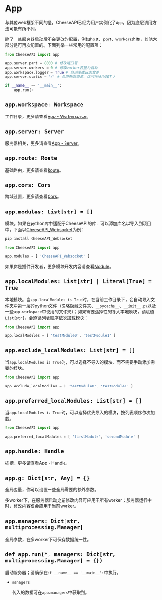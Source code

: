 # **App**

与其他web框架不同的是，CheeseAPI已经为用户实例化了`App`，因为底层调用方法可能有所不同。

除了一些服务器启动后不会更改的配置，例如host、port、workers之类，其他大部分是可再次配置的。下面列举一些常用的配置项：

```python
from CheeseAPI import app

app.server.port = 8000 # 修改端口号
app.server.workers = 0 # 修改worker数量为自动
app.workspace.logger = True # 自动生成日志文件
app.server.static = '/' # 启用静态资源，访问地址为GET /

if __name__ == '__main__':
    app.run()
```

## **`app.workspace: Workspace`**

工作目录，更多请查看[App - Workerspace](./App/Workspace.md)。

## **`app.server: Server`**

服务器相关，更多请查看[App - Server](./App/Server.md)。

## **`app.route: Route`**

基础路由，更多请查看[Route](./Route.md)。

## **`app.cors: Cors`**

跨域设置，更多请查看[Cors](./App/Cors.md)。

## **`app.modules: List[str] = []`**

模块。如果在python库中适配于CheeseAPI的库，可以添加库名以导入到项目中，下面以[CheeseAPI_Websocket](https://github.com/CheeseUnknown/CheeseAPI_Websocket)为例：

```bash
pip install CheeseAPI_Websocket
```

```python
from CheeseAPI import app

app.modules = [ 'CheeseAPI_Websocket' ]
```

如果你是插件开发者，更多模块开发内容请查看[Module](./Module.md)。

## **`app.localModules: List[str] | Literal[True] = True`**

本地模块。当`app.localModules is True`时，在当前工作目录下，会自动导入文件夹中第一层的python文件（忽略隐藏文件夹、`__pycache__`、`__init__.py`以及一些`app.workspace`中使用的文件夹）；如果需要选择性的导入本地模块，请赋值`List[str]`，会遵循列表顺序依次加载模块：

```python
from CheeseAPI import app

app.localModules = [ 'testModule0', 'testModule1' ]
```

## **`app.exclude_localModules: List[str] = []`**

当`app.localModules is True`时，可以选择不导入的模块，而不需要手动添加需要的模块。

```python
from CheeseAPI import app

app.exclude_localModules = [ 'testModule0', 'testModule1' ]
```

## **`app.preferred_localModules: List[str] = []`**

当`app.localModules is True`时，可以选择优先导入的模块，按列表顺序依次加载。

```python
from CheeseAPI import app

app.preferred_localModules = [ 'firstModule', 'secondModule' ]
```

## **`app.handle: Handle`**

插槽，更多请查看[App - Handle](./App/Handle.md)。

## **`app.g: Dict[str, Any] = {}`**

全局变量，你可以设置一些全局需要的额外参数。

多worker下，在服务器启动之前修改内容可应用于所有worker；服务器运行中时，修改内容仅会应用于当前worker。

## **`app.managers: Dict[str, multiprocessing.Manager]`**

全局参数，在多worker下可保存数据统一性。

## **`def app.run(*, managers: Dict[str, multiprocessing.Manager] = {})`**

启动服务器；请确保在`if __name__ == '__main__':`中执行。

- `managers`

    传入的数据可在`app.managers`中获取到。
